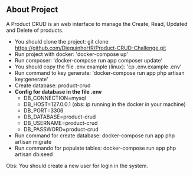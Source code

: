 ## About Project

A Product CRUD is an web interface to manage the Create, Read, Updated and Delete of products.
- You should clone the project: git clone https://github.com/DieguinhoHR/Product-CRUD-Challenge.git
- Run project with docker: 'docker-compose up'
- Run composer: 'docker-compose run app composer update'
- You should copy the file .env.example (linux): 'cp .env.example .env'
- Run command to key generate: 'docker-compose run app php artisan key:generate'
- Create database: product-crud
- **Config for database in the file .env** 
  - DB_CONNECTION=mysql
  - DB_HOST=127.0.0.1 (obs: ip running in the docker in your machine)
  - DB_PORT=3306
  - DB_DATABASE=product-crud
  - DB_USERNAME=product-crud
  - DB_PASSWORD=product-crud
- Run command for create database: docker-compose run app php artisan migrate
- Run commando for populate tables: docker-compose run app php artisan db:seed 

Obs: You should create a new user for login in the system.